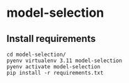 # model-selection

## Install requirements

```
cd model-selection/
pyenv virtualenv 3.11 model-selection
pyenv activate model-selection
pip install -r requirements.txt
```
